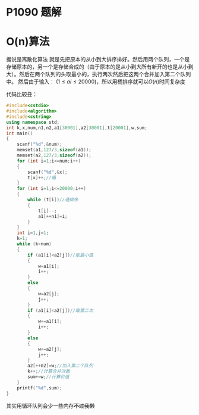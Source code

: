# P1090 题解

# O(n)算法
据说是离散化算法
就是先把原本的从小到大排序排好。然后用两个队列，一个是存储原本的，另一个是存储合成的（由于原本的是从小到大所有新开的也是从小到大）。然后在两个队列的头取最小的，执行两次然后把这两个合并加入第二个队列中。
然后由于输入：
$(1≤ai≤20000)$，所以用桶排序就可以$O(n)$时间复杂度

代码比较丑：
```cpp
#include<cstdio>
#include<algorithm>
#include<cstring>
using namespace std;
int k,x,num,n1,n2,a1[30001],a2[30001],t[20001],w,sum;
int main()
{
	scanf("%d",&num);
	memset(a1,127/3,sizeof(a1));
	memset(a2,127/3,sizeof(a2));
	for (int i=1;i<=num;i++)
	{
		scanf("%d",&x);
		t[x]++;//桶
	}
	for (int i=1;i<=20000;i++)
	{
		while (t[i])//通排序
		{
			t[i]--;
			a1[++n1]=i;
		}
	}
	int i=1,j=1;
	k=1;
	while (k<num)
	{
		if (a1[i]<a2[j])//取最小值
		{
			w=a1[i];
			i++;
		}
		else
		{
			w=a2[j];
			j++;
		}
		if (a1[i]<a2[j])//取第二次
		{
			w+=a1[i];
			i++;
		}
		else
		{
			w+=a2[j];
			j++;
		}
		a2[++n2]=w;//加入第二个队列
		k++;//计算合并次数
		sum+=w;//计算价值
	}
	printf("%d",sum);
}
```

其实用循环队列会少一些内存~~不过我懒~~